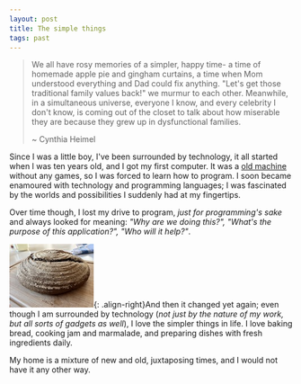 ```yaml
---
layout: post
title: The simple things
tags: past
---
```


> We all have rosy memories of a simpler, happy time- a time of homemade apple pie and gingham curtains, a time when Mom understood everything and Dad could fix anything. "Let's get those traditional family values back!" we murmur to each other. Meanwhile, in a simultaneous universe, everyone I know, and every celebrity I don't know, is coming out of the closet to talk about how miserable they are because they grew up in dysfunctional families.
>
> ~ Cynthia Heimel

Since I was a little boy, I've been surrounded by technology, it all started when I was ten years old, and I got my first computer. It was a [old machine](https://en.wikipedia.org/wiki/Dragon_32/64) without any games, so I was forced to learn how to program. I soon became enamoured with technology and programming languages; I was fascinated by the worlds and possibilities I suddenly had at my fingertips.

Over time though, I lost my drive to program, _just for programming's sake_ and always looked for meaning: _"Why are we doing this?", "What's the purpose of this application?", "Who will it help?"_.

![image-right](/assets/images/bread_small.jpg){: .align-right}And then it changed yet again; even though I am surrounded by technology (_not just by the nature of my work, but all sorts of gadgets as well_), I love the simpler things in life. I love baking bread, cooking jam and marmalade, and preparing dishes with fresh ingredients daily. 

My home is a mixture of new and old, juxtaposing times, and I would not have it any other way.